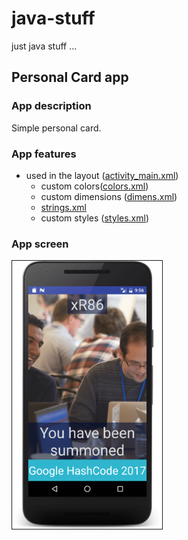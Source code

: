 # java-stuff
just java stuff ...

## Personal Card app

### App description
Simple personal card.

### App features
+ used in the layout ([activity_main.xml](https://github.com/xR86/java-stuff/blob/master/Android-PersonalCard/app/src/main/res/layout/activity_main.xml)) 
  + custom colors([colors.xml](https://github.com/xR86/java-stuff/blob/master/Android-PersonalCard/app/src/main/res/values/colors.xml))
  + custom dimensions ([dimens.xml](https://github.com/xR86/java-stuff/blob/master/Android-PersonalCard/app/src/main/res/values/dimens.xml))
  + [strings.xml](https://github.com/xR86/java-stuff/blob/master/Android-PersonalCard/app/src/main/res/values/strings.xml)
  + custom styles ([styles.xml](https://github.com/xR86/java-stuff/blob/master/Android-PersonalCard/app/src/main/res/values/styles.xml))

### App screen
<img src="screen-main.png" alt="App screen" width="240" border="1" />